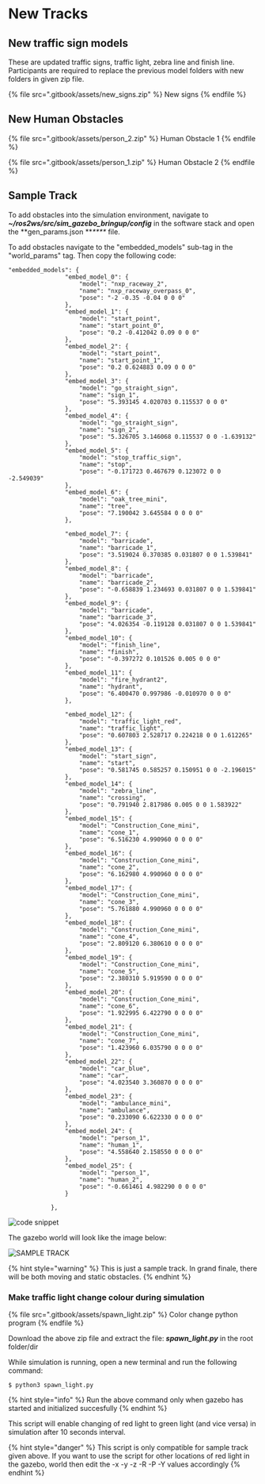 # New Tracks

## New traffic sign models

These are updated traffic signs, traffic light, zebra line and finish line. Participants are required to replace the previous model folders with new folders in given zip file.

{% file src=".gitbook/assets/new_signs.zip" %}
New signs
{% endfile %}

## New Human Obstacles

{% file src=".gitbook/assets/person_2.zip" %}
Human Obstacle 1
{% endfile %}

{% file src=".gitbook/assets/person_1.zip" %}
Human Obstacle 2
{% endfile %}

## Sample Track

To add obstacles into the simulation environment, navigate to _**\~/ros2ws/src/sim\_gazebo\_bringup/config**_ in the software stack and open the **gen\_params.json **_****_ file.

To add obstacles navigate to the "embedded\_models" sub-tag in the "world\_params" tag. Then copy the following code:

```
"embedded_models": {
				"embed_model_0": {
					"model": "nxp_raceway_2",
					"name": "nxp_raceway_overpass_0",
					"pose": "-2 -0.35 -0.04 0 0 0"
				},
				"embed_model_1": {
					"model": "start_point",
					"name": "start_point_0",
					"pose": "0.2 -0.412042 0.09 0 0 0"
				},
				"embed_model_2": {
					"model": "start_point",
					"name": "start_point_1",
					"pose": "0.2 0.624883 0.09 0 0 0"
				},
				"embed_model_3": {
					"model": "go_straight_sign",
					"name": "sign_1",
					"pose": "5.393145 4.020703 0.115537 0 0 0"
				},
				"embed_model_4": {
					"model": "go_straight_sign",
					"name": "sign_2",
					"pose": "5.326705 3.146068 0.115537 0 0 -1.639132"
				},
				"embed_model_5": {
					"model": "stop_traffic_sign",
					"name": "stop",
					"pose": "-0.171723 0.467679 0.123072 0 0 -2.549039"
				},
				"embed_model_6": {
					"model": "oak_tree_mini",
					"name": "tree",
					"pose": "7.190042 3.645584 0 0 0 0"
				},
				
				"embed_model_7": {
					"model": "barricade",
					"name": "barricade_1",
					"pose": "3.519024 0.370385 0.031807 0 0 1.539841"
				},
				"embed_model_8": {
					"model": "barricade",
					"name": "barricade_2",
					"pose": "-0.658839 1.234693 0.031807 0 0 1.539841"
				},
				"embed_model_9": {
					"model": "barricade",
					"name": "barricade_3",
					"pose": "4.026354 -0.119128 0.031807 0 0 1.539841"
				},
				"embed_model_10": {
					"model": "finish_line",
					"name": "finish",
					"pose": "-0.397272 0.101526 0.005 0 0 0"
				},
				"embed_model_11": {
					"model": "fire_hydrant2",
					"name": "hydrant",
					"pose": "6.400470 0.997986 -0.010970 0 0 0"
				},
				
				"embed_model_12": {
					"model": "traffic_light_red",
					"name": "traffic_light",
					"pose": "0.607803 2.528717 0.224218 0 0 1.612265"
				},
				"embed_model_13": {
					"model": "start_sign",
					"name": "start",
					"pose": "0.581745 0.585257 0.150951 0 0 -2.196015"
				},
				"embed_model_14": {
					"model": "zebra_line",
					"name": "crossing",
					"pose": "0.791940 2.817986 0.005 0 0 1.583922"
				},
				"embed_model_15": {
					"model": "Construction_Cone_mini",
					"name": "cone_1",
					"pose": "6.516230 4.990960 0 0 0 0"
				},
				"embed_model_16": {
					"model": "Construction_Cone_mini",
					"name": "cone_2",
					"pose": "6.162980 4.990960 0 0 0 0"
				},
				"embed_model_17": {
					"model": "Construction_Cone_mini",
					"name": "cone_3",
					"pose": "5.761880 4.990960 0 0 0 0"
				},
				"embed_model_18": {
					"model": "Construction_Cone_mini",
					"name": "cone_4",
					"pose": "2.809120 6.380610 0 0 0 0"
				},
				"embed_model_19": {
					"model": "Construction_Cone_mini",
					"name": "cone_5",
					"pose": "2.380310 5.919590 0 0 0 0"
				},
				"embed_model_20": {
					"model": "Construction_Cone_mini",
					"name": "cone_6",
					"pose": "1.922995 6.422790 0 0 0 0"
				},
				"embed_model_21": {
					"model": "Construction_Cone_mini",
					"name": "cone_7",
					"pose": "1.423960 6.035790 0 0 0 0"
				},
				"embed_model_22": {
					"model": "car_blue",
					"name": "car",
					"pose": "4.023540 3.360870 0 0 0 0"
				},
				"embed_model_23": {
					"model": "ambulance_mini",
					"name": "ambulance",
					"pose": "0.233090 6.622330 0 0 0 0"
				},
				"embed_model_24": {
					"model": "person_1",
					"name": "human_1",
					"pose": "4.558640 2.158550 0 0 0 0"
				},
				"embed_model_25": {
					"model": "person_1",
					"name": "human_2",
					"pose": "-0.661461 4.982290 0 0 0 0"
				}
			
			},
```

![code snippet](.gitbook/assets/code1.png)

The gazebo world will look like the image below:

![SAMPLE TRACK](<.gitbook/assets/sample track.png>)

{% hint style="warning" %}
This is just a sample track. In grand finale, there will be both moving and static obstacles.
{% endhint %}

### Make traffic light change colour during simulation

{% file src=".gitbook/assets/spawn_light.zip" %}
Color change python program
{% endfile %}

Download the above zip file and extract the file: _**spawn\_light.py**_ in the root folder/dir

While simulation is running, open a new terminal and run the following command:

```
$ python3 spawn_light.py
```

{% hint style="info" %}
Run the above command only when gazebo has started and initialized succesfully
{% endhint %}

This script will enable changing of red light to green light (and vice versa) in simulation after 10 seconds interval.

{% hint style="danger" %}
This script is only compatible for sample track given above. If you want to use the script for other locations of red light in the gazebo, world then edit the -x -y -z -R -P -Y values accordingly
{% endhint %}
